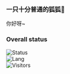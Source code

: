 ### 一只十分普通的狐狐🦊 
你好呀~    
### Overall status
![Status](https://github-readme-stats.vercel.app/api?username=KyuubiRan)    
![Lang](https://github-readme-stats.vercel.app/api/top-langs/?username=KyuubiRan&layout=compact)    
![Visitors](https://visitor-badge.glitch.me/badge?page_id=KyuubiRan.readme)    

